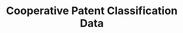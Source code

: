---
bigquery: https://console.cloud.google.com/bigquery?p=patents-public-data&d=cpc&page=dataset
citation: '“Cooperative Patent Classification” by the EPO and USPTO, for public use. '
contributors: EPO, USPTO
cost: None
description: Cooperative Patent Classification Data contains the scheme and definitions
  of the Cooperative Patent Classification system for classifying patent documents.
  The CPC is the result of a partnership between the EPO and the USPTO in their joint
  effort to develop a common, internationally compatible classification system for
  technical documents, in particular patent publications, which will be used by both
  offices in the patent granting process
documentation: https://www.cooperativepatentclassification.org/cpcSchemeAndDefinitions
last_edit: 04/10/2022, 14:54:50
location: https://www.cooperativepatentclassification.org/index
maintained_by: USPTO, EPO
schema_fields:
- notAllocatable
- titleFull
- childGroups
- breakdown_code
- ipcConcordant
- title_full
- glossary
- parents
- informative_references
- additional_only
- level
- limitingReferences
- not_allocatable
- limiting_references
- applicationReferences
- sizeCache
- date_revised
- ipc_concordant
- title_part
- definition
- child_groups
- children
- status
- titlePart
- synonyms
- breakdownCode
- dateRevised
- symbol
- residual_references
- residualReferences
- informativeReferences
- application_references
shortname: cooperative_patent_classification
tags:
- patents
- science
title: Cooperative Patent Classification Data
uuid: 984374a7-16e9-4b35-9445-458daceb01bf
---